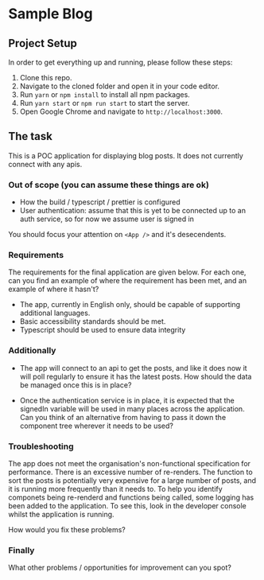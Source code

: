 # Sample Blog

## Project Setup

In order to get everything up and running, please follow these steps:

1. Clone this repo.
2. Navigate to the cloned folder and open it in your code editor.
3. Run `yarn` or `npm install` to install all npm packages.
4. Run `yarn start` or `npm run start` to start the server.
5. Open Google Chrome and navigate to `http://localhost:3000`.

## The task

This is a POC application for displaying blog posts. It does not currently connect with any apis.

### Out of scope (you can assume these things are ok)

-   How the build / typescript / prettier is configured
-   User authentication: assume that this is yet to be connected up to an auth service, so for now we assume user is signed in

You should focus your attention on `<App />` and it's desecendents.

### Requirements

The requirements for the final application are given below. For each one, can you find an example of where the requirement has been met, and an example of where it hasn't?

-   The app, currently in English only, should be capable of supporting additional languages.
-   Basic accessibility standards should be met.
-   Typescript should be used to ensure data integrity

### Additionally

-   The app will connect to an api to get the posts, and like it does now it will poll regularly to ensure it has the latest posts. How should the data be managed once this is in place?

-   Once the authentication service is in place, it is expected that the signedIn variable will be used in many places across the application. Can you think of an alternative from having to pass it down the component tree wherever it needs to be used?

### Troubleshooting

The app does not meet the organisation's non-functional specification for performance. There is an excessive number of re-renders. The function to sort the posts is potentially very expensive for a large number of posts, and it is running more frequently than it needs to. To help you identify componets being re-renderd and functions being called, some logging has been added to the application. To see this, look in the developer console whilst the application is running.

How would you fix these problems?

### Finally

What other problems / opportunities for improvement can you spot?
